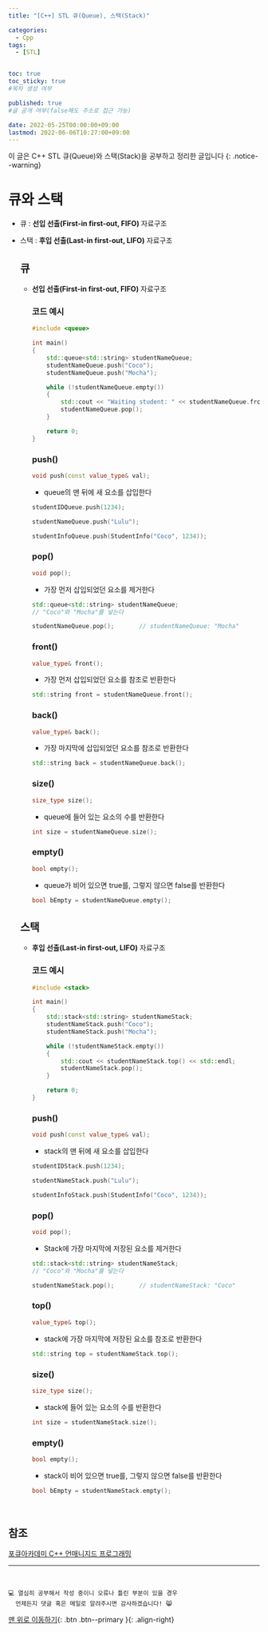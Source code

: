 ```yaml
---
title: "[C++] STL 큐(Queue), 스택(Stack)" 

categories:
  - Cpp
tags:
  - [STL]


toc: true
toc_sticky: true
#목차 생성 여부

published: true
#글 공개 여부(false해도 주소로 접근 가능)

date: 2022-05-25T00:00:00+09:00
lastmod: 2022-06-06T10:27:00+09:00
---
```


<!-- description : 25자에서 160자 사이 -->
이 글은 C++ STL 큐(Queue)와 스택(Stack)을 공부하고 정리한 글입니다
{: .notice--warning}

# 큐와 스택
- 큐 : **선입 선출(First-in first-out, FIFO)** 자료구조
- 스택 : **후입 선출(Last-in first-out, LIFO)** 자료구조

  ## 큐
  - **선입 선출(First-in first-out, FIFO)** 자료구조

    ### 코드 예시
  
    ```cpp
    #include <queue>
  
    int main()
    {
        std::queue<std::string> studentNameQueue;
        studentNameQueue.push("Coco");
        studentNameQueue.push("Mocha");
  
        while (!studentNameQueue.empty())
        {
            std::cout << "Waiting student: " << studentNameQueue.front() << std::endl;
            studentNameQueue.pop();
        }
  
        return 0;
    }
    ```
  
    ### push()
  
    ```cpp
    void push(const value_type& val);
    ```
  
    - queue의 맨 뒤에 새 요소를 삽입한다
  
    ```cpp
    studentIDQueue.push(1234);
  
    studentNameQueue.push("Lulu");
  
    studentInfoQueue.push(StudentInfo("Coco", 1234));
    ```
  
    ### pop()
  
    ```cpp
    void pop();
    ```
  
    - 가장 먼저 삽입되었던 요소를 제거한다
  
    ```cpp
    std::queue<std::string> studentNameQueue;
    // "Coco"와 "Mocha"를 넣는다
  
    studentNameQueue.pop();       // studentNameQueue: "Mocha"
    ```
    
    ### front()
  
    ```cpp
    value_type& front();
    ```
  
    - 가장 먼저 삽입되었던 요소를 참조로 반환한다
  
    ```cpp
    std::string front = studentNameQueue.front();
    ```
  
    ### back()
  
    ```cpp
    value_type& back();
    ```
  
    - 가장 마지막에 삽입되었던 요소를 참조로 반환한다
  
    ```cpp
    std::string back = studentNameQueue.back();
    ```
  
    ### size()
  
    ```cpp
    size_type size();
    ```
  
    - queue에 들어 있는 요소의 수를 반환한다
  
    ```cpp
    int size = studentNameQueue.size();
    ```
  
    ### empty()
  
    ```cpp
    bool empty();
    ```
  
    - queue가 비어 있으면 true를, 그렇지 않으면 false를 반환한다
  
    ```cpp
    bool bEmpty = studentNameQueue.empty();
    ```

  ## 스택
  - **후입 선출(Last-in first-out, LIFO)** 자료구조

    ### 코드 예시
  
    ```cpp
    #include <stack>
  
    int main()
    {
        std::stack<std::string> studentNameStack;
        studentNameStack.push("Coco");
        studentNameStack.push("Mocha");
  
        while (!studentNameStack.empty())
        {
            std::cout << studentNameStack.top() << std::endl;
            studentNameStack.pop();
        }
  
        return 0;
    }
    ```
  
    ### push()
  
    ```cpp
    void push(const value_type& val);
    ```
  
    - stack의 맨 뒤에 새 요소를 삽입한다
  
    ```cpp
    studentIDStack.push(1234);
  
    studentNameStack.push("Lulu");
  
    studentInfoStack.push(StudentInfo("Coco", 1234));
    ```
  
    ### pop()
  
    ```cpp
    void pop();
    ```
  
    - Stack에 가장 마지막에 저장된 요소를 제거한다
  
    ```cpp
    std::stack<std::string> studentNameStack;
    // "Coco"와 "Mocha"를 넣는다
  
    studentNameStack.pop();       // studentNameStack: "Coco"
    ```
    
    ### top()
  
    ```cpp
    value_type& top();
    ```
  
    - stack에 가장 마지막에 저장된 요소를 참조로 반환한다
  
    ```cpp
    std::string top = studentNameStack.top();
    ```
  
    ### size()
  
    ```cpp
    size_type size();
    ```
  
    - stack에 들어 있는 요소의 수를 반환한다
  
    ```cpp
    int size = studentNameStack.size();
    ```
  
    ### empty()
  
    ```cpp
    bool empty();
    ```
  
    - stack이 비어 있으면 true를, 그렇지 않으면 false를 반환한다
  
    ```cpp
    bool bEmpty = studentNameStack.empty();
    ```

<br>

## 참조
[포큐아카데미 C++ 언매니지드 프로그래밍](https://pocu-ko.teachable.com/p/comp3200)

***
<br>

    💻 열심히 공부해서 작성 중이니 오류나 틀린 부분이 있을 경우 
      언제든지 댓글 혹은 메일로 알려주시면 감사하겠습니다! 😸

[맨 위로 이동하기](#){: .btn .btn--primary }{: .align-right}